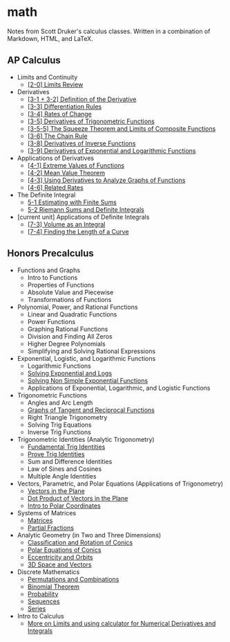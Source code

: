 # math

Notes from Scott Druker's calculus classes. Written in a combination of Markdown, HTML, and LaTeX.

## AP Calculus

- Limits and Continuity
  - [[2-0] Limits Review](calculus/2-0-limits.md)
- Derivatives
  - [[3-1 + 3-2] Definition of the Derivative](calculus/3-1-2-definition-of-the-derivative.md)
  - [[3-3] Differentiation Rules](calculus/3-3-differentiation-rules.md)
  - [[3-4] Rates of Change](calculus/3-4-rates-of-change.md)
  - [[3-5] Derivatives of Trigonometric Functions](calculus/3-5-derivatives-of-trigonometric-functions.md)
  - [[3-5-5] The Squeeze Theorem and Limits of Composite Functions](calculus/3-5-5-squeeze-theorem-and-limit-of-composite-functions.md)
  - [[3-6] The Chain Rule](calculus/3-6-chain-rule.md)
  - [[3-8] Derivatives of Inverse Functions](calculus/3-8-derivatives-of-inverse-functions.md)
  - [[3-9] Derivatives of Exponential and Logarithmic Functions](calculus/3-9-derivatives-of-exponential-and-logarithmic-functions.md)
- Applications of Derivatives
  - [[4-1] Extreme Values of Functions](calculus/4-1-extreme-values-of-functions.md)
  - [[4-2] Mean Value Theorem](calculus/4-2-mean-value-theorem.md)
  - [[4-3] Using Derivatives to Analyze Graphs of Functions](calculus/4-3-using-derivatives-to-analyze-graphs-of-fuctions.md)
  - [[4-6] Related Rates](calculus/4-6-related-rates.md)
- The Definite Integral
  - [5-1 Estimating with Finite Sums](calculus/5-1-estimating-with-finite-sums.md)
  - [5-2 Riemann Sums and Definite Integrals](calculus/5-2-riemann-sums-and-definite-integrals.md)
- [current unit] Applications of Definite Integrals
  - [[7-3] Volume as an Integral](calculus/7-3_volume-as-an-integral.md)
  - [[7-4] Finding the Length of a Curve](calculus/7-4_length-of-a-curve.md)

## Honors Precalculus

<!-- TODO: Write a prereq file-->

- Functions and Graphs
  - Intro to Functions
  - Properties of Functions
  - Absolute Value and Piecewise
  - Transformations of Functions
- Polynomial, Power, and Rational Functions
  - Linear and Quadratic Functions
  - Power Functions
  - Graphing Rational Functions
  - Division and Finding All Zeros
  - Higher Degree Polynomials
  - Simplifying and Solving Rational Expressions
- Exponential, Logistic, and Logarithmic Functions
  - Logarithmic Functions
  - [Solving Exponential and Logs](precalculus/solving-exponential-and-logs.md)
  - [Solving Non Simple Exponential Functions](precalculus/solving-non-simple-exponential-functions.md)
  - Applications of Exponential, Logarithmic, and Logistic Functions
- Trigonometric Functions
  - Angles and Arc Length
  - [Graphs of Tangent and Reciprocal Functions](precalculus/graphs-of-tangent-and-reciprocal-functions.md)
  - Right Triangle Trigonometry
  - Solving Trig Equations
  - Inverse Trig Functions
- Trigonometric Identities (Analytic Trigonometry)
  - [Fundamental Trig Identities](precalculus/fundamental-trig-identities.md)
  - [Prove Trig Identities](precalculus/prove-trig-identities.md)
  - Sum and Difference Identities
  - Law of Sines and Cosines
  - Multiple Angle Identities
- Vectors, Parametric, and Polar Equations (Applications of Trigonometry)
  - [Vectors in the Plane](precalculus/vectors-in-the-plane.md)
  - [Dot Product of Vectors in the Plane](precalculus/dot-product-of-vectors-in-the-plane.md)
  - [Intro to Polar Coordinates](precalculus/intro-to-polar-coordinates.md)
- Systems of Matrices
  - [Matrices](precalculus/matrices.md)
  - [Partial Fractions](precalculus/partial-fractions.md)
- Analytic Geometry (in Two and Three Dimensions)
  - [Classification and Rotation of Conics](precalculus/classification-and-rotation-of-conics.md)
  - [Polar Equations of Conics](precalculus/polar-equations-of-conics.md)
  - [Eccentricity and Orbits](precalculus/eccentricity-and-orbits.md)
  - [3D Space and Vectors](precalculus/3d-space-and-vectors.md)
- Discrete Mathematics
  - [Permutations and Combinations](precalculus/permutations-and-combinations.md)
  - [Binomial Theorem](precalculus/binomial-theorem.md)
  - [Probability](precalculus/probability.md)
  - [Sequences](precalculus/sequences.md)
  - [Series](precalculus/series.md)
- Intro to Calculus
  - [More on Limits and using calculator for Numerical Derivatives and Integrals](precalculus/numerical-derivatives-and-integrals.md)
